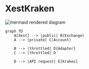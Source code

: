 # XestKraken

![mermaid rendered diagram](https://mermaid.ink/svg/eyJjb2RlIjoiZ3JhcGggVERcbiAgICBBW1hlc3RdIC0tPiB8cHVibGljfCBCKEV4Y2hhbmdlKVxuICAgIEEgLS0-IHxwcml2YXRlfCBDKEFjY291bnQpXG4gICAgXG4gICAgQiAtLT4gfHRocm90dGxlZHwgRHtBZGFwdGVyfVxuICAgIEMgLS0-IHx0aHJvdHRsZWR8IERcblxuICAgIEQgLS0-IHxBUEkgcmVxdWVzdHwgRVtLcmFrZXhdXG4iLCJtZXJtYWlkIjp7InRoZW1lIjoiZGVmYXVsdCJ9LCJ1cGRhdGVFZGl0b3IiOmZhbHNlfQ)

```mermaid
graph TD
    A[Xest] --> |public| B(Exchange)
    A --> |private| C(Account)
    
    B --> |throttled| D{Adapter}
    C --> |throttled| D

    D --> |API request| E[Krakex]
```

